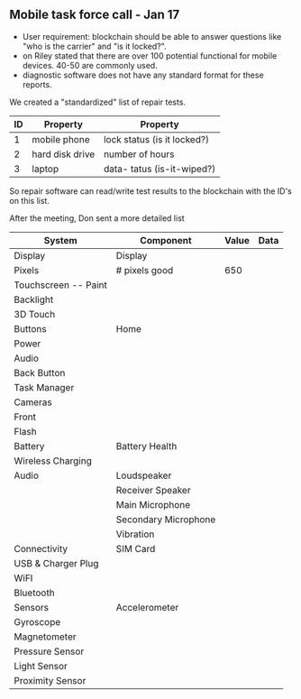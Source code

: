 ## Mobile task force call - Jan 17

- User requirement:  blockchain should be able to answer questions like "who is the carrier" and "is it locked?".   
- on Riley stated that there are over 100 potential functional for mobile devices.  40-50 are commonly used. 
- diagnostic software does not have any standard format for these reports.

We created a "standardized" list of repair tests.   

ID | Property | Property
-- | ------------- | ---------
1 | mobile phone | lock status (is it locked?) 
2 | hard disk drive | number of hours 
3 | laptop | data- tatus (is-it-wiped?)


So repair software can read/write test results to the blockchain with the ID's on this list.

After the meeting, Don sent a more detailed list


System  | Component | Value | Data 
------- | --------- | ----  | ----  
Display | Display 
 | Pixels | # pixels good | 650  
 | Touchscreen -- Paint 
 | Backlight
 | 3D Touch
Buttons    | Home
   | Power
   | Audio
   | Back Button
   | Task Manager
   | Cameras	
   | Front
   | Flash
Battery    | Battery Health
   | Wireless Charging
Audio     | Loudspeaker
    | Receiver Speaker
    | Main Microphone
    | Secondary Microphone
    | Vibration
Connectivity  | 	SIM Card
 | 	USB & Charger Plug
 | 	WiFI
 | 	Bluetooth
Sensors  | Accelerometer
 | Gyroscope
 | Magnetometer
 | Pressure Sensor
 | Light Sensor
 | Proximity Sensor




